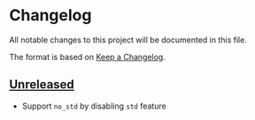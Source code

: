 # Changelog

All notable changes to this project will be documented in this file.

The format is based on [Keep a Changelog](https://keepachangelog.com/en/1.0.0/).


## [Unreleased]

* Support `no_std` by disabling `std` feature

[Unreleased]: https://github.com/jcornaz/franim/compare/...HEAD
